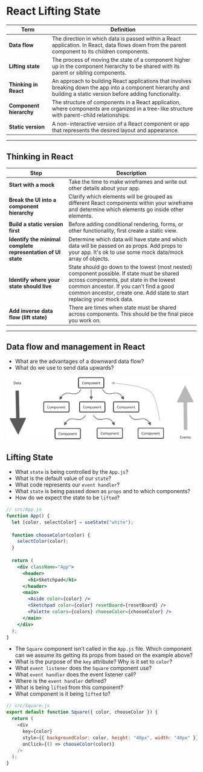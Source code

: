 # React Lifting State

| Term | Definition |
| ---- | ---------- |
| __Data flow__ | The direction in which data is passed within a React application. In React, data flows down from the parent component to its children components. |
| __Lifting state__ | The process of moving the state of a component higher up in the component hierarchy to be shared with its parent or sibling components. |
| __Thinking in React__ | An approach to building React applications that involves breaking down the app into a component hierarchy and building a static version before adding functionality. |
| __Component hierarchy__ | The structure of components in a React application, where components are organized in a tree-like structure with parent-child relationships. |
| __Static version__ | A non-interactive version of a React component or app that represents the desired layout and appearance. |

---

## Thinking in React

| Step | Description |
| ---- | ---------- |
| __Start with a mock__ | Take the time to make wireframes and write out other details about your app. |
| __Break the UI into a component hierarchy__ | Clarify which elements will be grouped as different React components within your wireframe and determine which elements go inside other elements. |
| __Build a static version first__ | Before adding conditional rendering, forms, or other functionality, first create a static view. |
| __Identify the minimal complete representation of UI state__ | Determine which data will have state and which data will be passed on as props. Add props to your app. It's ok to use some mock data/mock array of objects. |
| __Identify where your state should live__ | State should go down to the lowest (most nested) component possible. If state must be shared across components, put state in the lowest common ancestor. If you can't find a good common ancestor, create one. Add state to start replacing your mock data. |
| __Add inverse data flow (lift state)__ | There are times when state must be shared across components. This should be the final piece you work on. |

---

## Data flow and management in React

- What are the advantages of a downward data flow?
- What do we use to send data upwards?

![](./images/lift-state.png)

## Lifting State

- What `state` is being controlled by the `App.js`?
- What is the default value of our `state`?
- What code represents our `event handler`?
- What `state` is being passed down as `props` and to which components?
- How do we expect the state to be `lifted`?

```jsx
// src/App.js
function App() {
  let [color, selectColor] = useState("white");

  function chooseColor(color) {
    selectColor(color);
  }

  return (
    <div className="App">
      <header>
        <h1>Sketchpad</h1>
      </header>
      <main>
        <Aside color={color} />
        <Sketchpad color={color} resetBoard={resetBoard} />
        <Palette colors={colors} chooseColor={chooseColor} />
      </main>
    </div>
  );
}
```

- The `Square` component isn't called in the `App.js` file. Which component can we assume its getting its props from based on the example above?
- What is the purpose of the `key` attribute? Why is it set to `color`?
- What `event listener` does the `Square` component use?
- What `event handler` does the event listener call?
- Where is the `event handler` defined?
- What is being `lifted` from this component?
- What component is it being `lifted` to?

```js
// src/Square.js
export default function Square({ color, chooseColor }) {
  return (
    <div
      key={color}
      style={{ backgroundColor: color, height: "40px", width: "40px" }}
      onClick={() => chooseColor(color)}
    />
  );
}
```